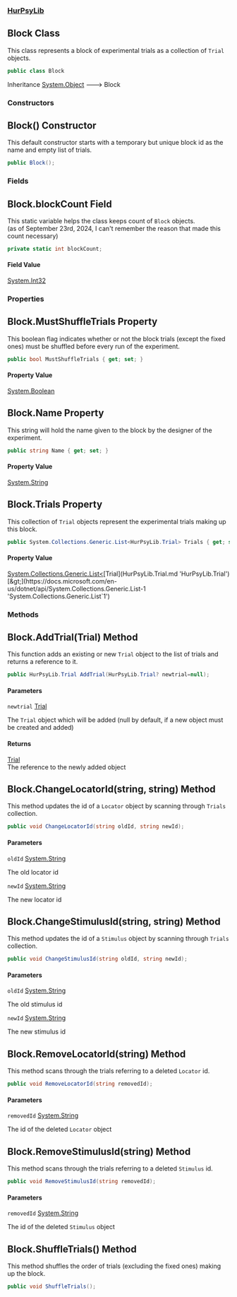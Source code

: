 ### [HurPsyLib](HurPsyLib.md 'HurPsyLib')

## Block Class

This class represents a block of experimental trials as a collection of `Trial` objects.

```csharp
public class Block
```

Inheritance [System.Object](https://docs.microsoft.com/en-us/dotnet/api/System.Object 'System.Object') &#129106; Block
### Constructors

<a name='HurPsyLib.Block.Block()'></a>

## Block() Constructor

This default constructor starts with a temporary but unique block id as the name and empty list of trials.

```csharp
public Block();
```
### Fields

<a name='HurPsyLib.Block.blockCount'></a>

## Block.blockCount Field

This static variable helps the class keeps count of `Block` objects.  
(as of September 23rd, 2024, I can't remember the reason that made this count necessary)

```csharp
private static int blockCount;
```

#### Field Value
[System.Int32](https://docs.microsoft.com/en-us/dotnet/api/System.Int32 'System.Int32')
### Properties

<a name='HurPsyLib.Block.MustShuffleTrials'></a>

## Block.MustShuffleTrials Property

This boolean flag indicates whether or not the block trials (except the fixed ones) must be shuffled before every run of the experiment.

```csharp
public bool MustShuffleTrials { get; set; }
```

#### Property Value
[System.Boolean](https://docs.microsoft.com/en-us/dotnet/api/System.Boolean 'System.Boolean')

<a name='HurPsyLib.Block.Name'></a>

## Block.Name Property

This string will hold the name given to the block by the designer of the experiment.

```csharp
public string Name { get; set; }
```

#### Property Value
[System.String](https://docs.microsoft.com/en-us/dotnet/api/System.String 'System.String')

<a name='HurPsyLib.Block.Trials'></a>

## Block.Trials Property

This collection of `Trial` objects represent the experimental trials making up this block.

```csharp
public System.Collections.Generic.List<HurPsyLib.Trial> Trials { get; set; }
```

#### Property Value
[System.Collections.Generic.List&lt;](https://docs.microsoft.com/en-us/dotnet/api/System.Collections.Generic.List-1 'System.Collections.Generic.List`1')[Trial](HurPsyLib.Trial.md 'HurPsyLib.Trial')[&gt;](https://docs.microsoft.com/en-us/dotnet/api/System.Collections.Generic.List-1 'System.Collections.Generic.List`1')
### Methods

<a name='HurPsyLib.Block.AddTrial(HurPsyLib.Trial)'></a>

## Block.AddTrial(Trial) Method

This function adds an existing or new `Trial` object to the list of trials and returns a reference to it.

```csharp
public HurPsyLib.Trial AddTrial(HurPsyLib.Trial? newtrial=null);
```
#### Parameters

<a name='HurPsyLib.Block.AddTrial(HurPsyLib.Trial).newtrial'></a>

`newtrial` [Trial](HurPsyLib.Trial.md 'HurPsyLib.Trial')

The `Trial` object which will be added (null by default, if a new object must be created and added)

#### Returns
[Trial](HurPsyLib.Trial.md 'HurPsyLib.Trial')  
The reference to the newly added object

<a name='HurPsyLib.Block.ChangeLocatorId(string,string)'></a>

## Block.ChangeLocatorId(string, string) Method

This method updates the id of a `Locator` object by scanning through `Trials` collection.

```csharp
public void ChangeLocatorId(string oldId, string newId);
```
#### Parameters

<a name='HurPsyLib.Block.ChangeLocatorId(string,string).oldId'></a>

`oldId` [System.String](https://docs.microsoft.com/en-us/dotnet/api/System.String 'System.String')

The old locator id

<a name='HurPsyLib.Block.ChangeLocatorId(string,string).newId'></a>

`newId` [System.String](https://docs.microsoft.com/en-us/dotnet/api/System.String 'System.String')

The new locator id

<a name='HurPsyLib.Block.ChangeStimulusId(string,string)'></a>

## Block.ChangeStimulusId(string, string) Method

This method updates the id of a `Stimulus` object by scanning through `Trials` collection.

```csharp
public void ChangeStimulusId(string oldId, string newId);
```
#### Parameters

<a name='HurPsyLib.Block.ChangeStimulusId(string,string).oldId'></a>

`oldId` [System.String](https://docs.microsoft.com/en-us/dotnet/api/System.String 'System.String')

The old stimulus id

<a name='HurPsyLib.Block.ChangeStimulusId(string,string).newId'></a>

`newId` [System.String](https://docs.microsoft.com/en-us/dotnet/api/System.String 'System.String')

The new stimulus id

<a name='HurPsyLib.Block.RemoveLocatorId(string)'></a>

## Block.RemoveLocatorId(string) Method

This method scans through the trials referring to a deleted `Locator` id.

```csharp
public void RemoveLocatorId(string removedId);
```
#### Parameters

<a name='HurPsyLib.Block.RemoveLocatorId(string).removedId'></a>

`removedId` [System.String](https://docs.microsoft.com/en-us/dotnet/api/System.String 'System.String')

The id of the deleted `Locator` object

<a name='HurPsyLib.Block.RemoveStimulusId(string)'></a>

## Block.RemoveStimulusId(string) Method

This method scans through the trials referring to a deleted `Stimulus` id.

```csharp
public void RemoveStimulusId(string removedId);
```
#### Parameters

<a name='HurPsyLib.Block.RemoveStimulusId(string).removedId'></a>

`removedId` [System.String](https://docs.microsoft.com/en-us/dotnet/api/System.String 'System.String')

The id of the deleted `Stimulus` object

<a name='HurPsyLib.Block.ShuffleTrials()'></a>

## Block.ShuffleTrials() Method

This method shuffles the order of trials (excluding the fixed ones) making up the block.

```csharp
public void ShuffleTrials();
```